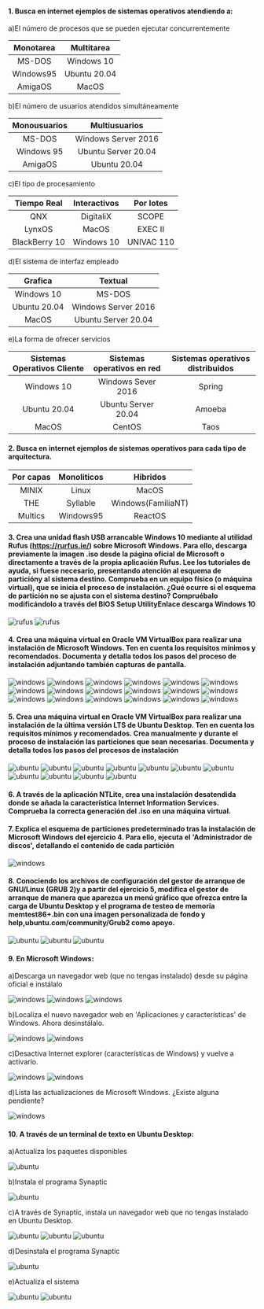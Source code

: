 #### 1. Busca en internet ejemplos de sistemas operativos atendiendo a:

a)El número de procesos que se pueden ejecutar concurrentemente

| Monotarea | Multitarea |
| :---: | :---: |
| MS-DOS | Windows 10 |
| Windows95 | Ubuntu 20.04 |
| AmigaOS | MacOS |

b)El número de usuarios atendidos simultáneamente

| Monousuarios | Multiusuarios |
| :---: | :---: |
|  MS-DOS | Windows Server 2016 
| Windows 95 | Ubuntu Server 20.04 |
| AmigaOS | Ubuntu 20.04 |
c)El tipo de procesamiento

| Tiempo Real | Interactivos | Por lotes |
| :---: | :---: | :---: |
| QNX | DigitaliX | SCOPE |
| LynxOS | MacOS | EXEC II |
| BlackBerry 10 | Windows 10 | UNIVAC 110 |

d)El sistema de interfaz empleado

| Grafica | Textual |
| :---: | :---: |
| Windows 10 | MS-DOS |
| Ubuntu 20.04 | Windows Server 2016 |
| MacOS | Ubuntu Server 20.04 |

e)La forma de ofrecer servicios

| Sistemas Operativos Cliente | Sistemas operativos en red | Sistemas operativos distribuidos |
| :---: | :---: | :---: |
| Windows 10 | Windows Sever 2016 | Spring |
| Ubuntu 20.04 | Ubuntu Server 20.04 | Amoeba |
| MacOS | CentOS | Taos |

#### 2. Busca en internet ejemplos de sistemas operativos para cada tipo de arquitectura.

| Por capas | Monoliticos | Hibridos |
| :---: | :---: | :---: |
| MINIX | Linux | MacOS |
| THE | Syllable | Windows(FamiliaNT) |
| Multics | Windows95 | ReactOS |

#### 3. Crea una unidad flash USB arrancable Windows 10 mediante al utilidad Rufus (https://rurfus.ie/) sobre Microsoft Windows. Para ello, descarga previamente la imagen .iso desde la página oficial de Microsoft o directamente a través de la propia aplicación Rufus. Lee los tutoriales de ayuda, si fuese necesario, presentando atención al esquema de particióny al sistema destino. Comprueba en un equipo físico (o máquina virtual), que se inicia el proceso de instalación. ¿Qué ocurre si el esquema de partición no se ajusta con el sistema destino? Compruébalo modificándolo a través del BIOS Setup UtilityEnlace descarga Windows 10

![rufus](../EjercicioTema2/rufus.png)
![rufus](../EjercicioTema2/rufus1.png)

#### 4. Crea una máquina virtual en Oracle VM VirtualBox para realizar una instalación de Microsoft Windows. Ten en cuenta los requisitos mínimos y recomendados. Documenta y detalla todos los pasos del proceso de instalación adjuntando también capturas de pantalla.

![windows](../EjercicioTema2/Windows/windows.png)
![windows](../EjercicioTema2/Windows/windows1.png)
![windows](../EjercicioTema2/Windows/windows2.png)
![windows](../EjercicioTema2/Windows/windows3.png)
![windows](../EjercicioTema2/Windows/windows4.png)
![windows](../EjercicioTema2/Windows/windows5.png)
![windows](../EjercicioTema2/Windows/windows6.png)
![windows](../EjercicioTema2/Windows/windows7.png)
![windows](../EjercicioTema2/Windows/windows8.png)
![windows](../EjercicioTema2/Windows/windows9.png)
![windows](../EjercicioTema2/Windows/windows10.png)
![windows](../EjercicioTema2/Windows/windows11.png)
![windows](../EjercicioTema2/Windows/windows12.png)
![windows](../EjercicioTema2/Windows/windows13.png)
![windows](../EjercicioTema2/Windows/windows14.png)
![windows](../EjercicioTema2/Windows/windows15.png)
![windows](../EjercicioTema2/Windows/windows16.png)
![windows](../EjercicioTema2/Windows/windows26.png)

#### 5. Crea una máquina virtual en Oracle VM VirtualBox para realizar una instalación de la última versión LTS de Ubuntu Desktop. Ten en cuenta los requisitos mínimos y recomendados. Crea manualmente y durante el proceso de instalación las particiones que sean necesarias. Documenta y detalla todos los pasos del procesos de instalación

![ubuntu](../EjercicioTema2/Ubuntu/ubuntu.png)
![ubuntu](../EjercicioTema2/Ubuntu/ubuntu1.png)
![ubuntu](../EjercicioTema2/Ubuntu/ubuntu2.png)
![ubuntu](../EjercicioTema2/Ubuntu/ubuntu3.png)
![ubuntu](../EjercicioTema2/Ubuntu/ubuntu4.png)
![ubuntu](../EjercicioTema2/Ubuntu/ubuntu5.png)
![ubuntu](../EjercicioTema2/Ubuntu/ubuntu6.png)
![ubuntu](../EjercicioTema2/Ubuntu/ubuntu7.png)
![ubuntu](../EjercicioTema2/Ubuntu/ubuntu8.png)
![ubuntu](../EjercicioTema2/Ubuntu/ubuntu9.png)
![ubuntu](../EjercicioTema2/Ubuntu/ubuntu19.png)

#### 6. A través de la aplicación NTLite, crea una instalación desatendida donde se añada la característica Internet Information Services. Comprueba la correcta generación del .iso en una máquina virtual.


#### 7. Explica el esquema de particiones predeterminado tras la instalación de Microsoft Windows del ejercicio 4. Para ello, ejecuta el 'Administrador de discos', detallando el contenido de cada partición

![windows](../EjercicioTema2/Windows/windows19.png)

#### 8. Conociendo los archivos de configuración del gestor de arranque de GNU/Linux (GRUB 2)y a partir del ejercicio 5, modifica el gestor de arranque de manera que aparezca un menú gráfico que ofrezca entre la carga de Ubuntu Desktop y el programa de testeo de memoria memtest86+.bin con una imagen personalizada de fondo y help,ubuntu.com/community/Grub2 como apoyo.

![ubuntu](../EjercicioTema2/Ubuntu/ubuntu10.png)
![ubuntu](../EjercicioTema2/Ubuntu/ubuntu11.png)
![ubuntu](../EjercicioTema2/Ubuntu/ubuntu12.png)

#### 9. En Microsoft Windows:
a)Descarga un navegador web (que no tengas instalado) desde su página oficial e instálalo

![windows](../EjercicioTema2/Windows/windows18.png)
![windows](../EjercicioTema2/Windows/windows19.png)
![windows](../EjercicioTema2/Windows/windows20.png)

b)Localiza el nuevo navegador web en 'Aplicaciones y características' de Windows. Ahora desinstálalo.

![windows](../EjercicioTema2/Windows/windows21.png)
![windows](../EjercicioTema2/Windows/windows22.png)

c)Desactiva Internet explorer (características de Windows) y vuelve a activarlo.

![windows](../EjercicioTema2/Windows/windows23.png)
![windows](../EjercicioTema2/Windows/windows24.png)

d)Lista las actualizaciones de Microsoft Windows. ¿Existe alguna pendiente?

![windows](../EjercicioTema2/Windows/windows25.png)

#### 10. A través de un terminal de texto en Ubuntu Desktop:
a)Actualiza los paquetes disponibles

![ubuntu](../EjercicioTema2/Ubuntu/ubuntu13.png)

b)Instala el programa Synaptic

![ubuntu](../EjercicioTema2/Ubuntu/ubuntu14.png)

c)A través de Synaptic, instala un navegador web que no tengas instalado en Ubuntu Desktop.

![ubuntu](../EjercicioTema2/Ubuntu/ubuntu15.png)
![ubuntu](../EjercicioTema2/Ubuntu/ubuntu16.png)
![ubuntu](../EjercicioTema2/Ubuntu/ubuntu17.png)

d)Desinstala el programa Synaptic

![ubuntu](../EjercicioTema2/Ubuntu/ubuntu18.png)

e)Actualiza el sistema

![ubuntu](../EjercicioTema2/Ubuntu/ubuntu20.png)
![ubuntu](../EjercicioTema2/Ubuntu/ubuntu21.png)